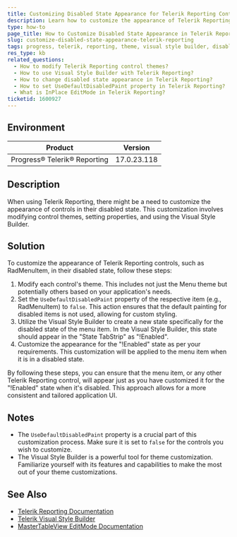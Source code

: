 ```yaml
---
title: Customizing Disabled State Appearance for Telerik Reporting Controls
description: Learn how to customize the appearance of Telerik Reporting controls when in a disabled state by modifying themes and utilizing the Visual Style Builder.
type: how-to
page_title: How to Customize Disabled State Appearance in Telerik Reporting Controls
slug: customize-disabled-state-appearance-telerik-reporting
tags: progress, telerik, reporting, theme, visual style builder, disabled state
res_type: kb
related_questions:
  - How to modify Telerik Reporting control themes?
  - How to use Visual Style Builder with Telerik Reporting?
  - How to change disabled state appearance in Telerik Reporting?
  - How to set UseDefaultDisabledPaint property in Telerik Reporting?
  - What is InPlace EditMode in Telerik Reporting?
ticketid: 1600927
---
```


## Environment
| Product | Version |
| --- | --- |
| Progress® Telerik® Reporting | 17.0.23.118 |

## Description
When using Telerik Reporting, there might be a need to customize the appearance of controls in their disabled state. This customization involves modifying control themes, setting properties, and using the Visual Style Builder.

## Solution
To customize the appearance of Telerik Reporting controls, such as RadMenuItem, in their disabled state, follow these steps:

1. Modify each control's theme. This includes not just the Menu theme but potentially others based on your application's needs.
2. Set the `UseDefaultDisabledPaint` property of the respective item (e.g., RadMenuItem) to `false`. This action ensures that the default painting for disabled items is not used, allowing for custom styling.
3. Utilize the Visual Style Builder to create a new state specifically for the disabled state of the menu item. In the Visual Style Builder, this state should appear in the "State TabStrip" as "!Enabled".
4. Customize the appearance for the "!Enabled" state as per your requirements. This customization will be applied to the menu item when it is in a disabled state.

By following these steps, you can ensure that the menu item, or any other Telerik Reporting control, will appear just as you have customized it for the "!Enabled" state when it's disabled. This approach allows for a more consistent and tailored application UI.

## Notes
- The `UseDefaultDisabledPaint` property is a crucial part of this customization process. Make sure it is set to `false` for the controls you wish to customize.
- The Visual Style Builder is a powerful tool for theme customization. Familiarize yourself with its features and capabilities to make the most out of your theme customizations.

## See Also
- [Telerik Reporting Documentation](https://docs.telerik.com/reporting/)
- [Telerik Visual Style Builder](https://docs.telerik.com/reporting/visual-style-builder)
- [MasterTableView EditMode Documentation](https://docs.telerik.com/reporting/mastertableview-editmode)
